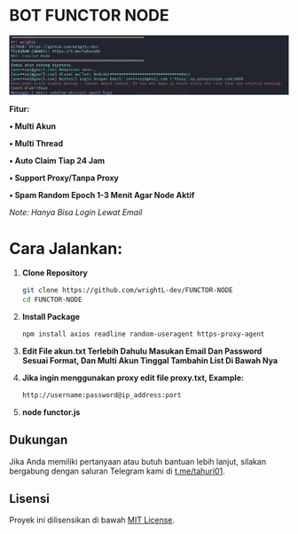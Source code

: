 # BOT FUNCTOR NODE

![Fitur Functor](FUNCTOR.png)

**Fitur:**

**• Multi Akun**

**• Multi Thread**

**• Auto Claim Tiap 24 Jam**

**• Support Proxy/Tanpa Proxy**

**• Spam Random Epoch 1-3 Menit Agar Node Aktif**


*Note: Hanya Bisa Login Lewat Email*

# Cara Jalankan:

1. **Clone Repository**
   ```bash
   git clone https://github.com/wrightL-dev/FUNCTOR-NODE
   cd FUNCTOR-NODE

2. **Install Package**
   ```bash
   npm install axios readline random-useragent https-proxy-agent

3. **Edit File akun.txt Terlebih Dahulu Masukan Email Dan Password Sesuai Format, Dan Multi Akun Tinggal Tambahin List Di Bawah Nya**
   
4. **Jika ingin menggunakan proxy edit file proxy.txt, Example:**
   ```bash
   http://username:password@ip_address:port

5. **node functor.js**

## Dukungan

Jika Anda memiliki pertanyaan atau butuh bantuan lebih lanjut, silakan bergabung dengan saluran Telegram kami di [t.me/tahuri01](https://t.me/tahuri01).

## Lisensi

Proyek ini dilisensikan di bawah [MIT License](LICENSE).
